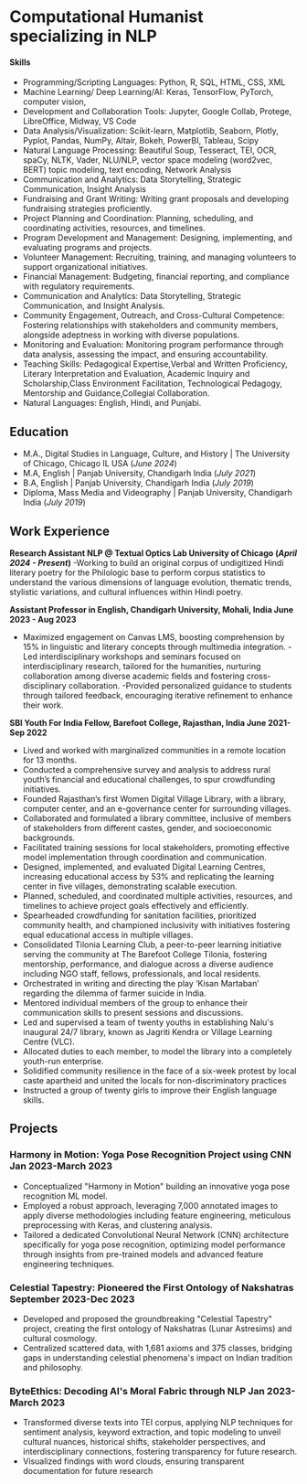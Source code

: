 # Computational Humanist specializing in NLP

#### Skills
- Programming/Scripting Languages: Python, R, SQL, HTML, CSS, XML
- Machine Learning/ Deep Learning/AI: Keras, TensorFlow, PyTorch, computer vision,
- Development and Collaboration Tools: Jupyter, Google Collab, Protege, LibreOffice, Midway, VS Code
- Data Analysis/Visualization: Scikit-learn, Matplotlib, Seaborn, Plotly, Pyplot, Pandas, NumPy, Altair, Bokeh,
PowerBI, Tableau, Scipy
- Natural Language Processing: Beautiful Soup, Tesseract, TEI, OCR, spaCy, NLTK, Vader, NLU/NLP, vector
space modeling (word2vec, BERT) topic modeling, text encoding, Network Analysis
- Communication and Analytics: Data Storytelling, Strategic Communication, Insight Analysis
- Fundraising and Grant Writing: Writing grant proposals and developing fundraising strategies proficiently.
- Project Planning and Coordination: Planning, scheduling, and coordinating activities, resources, and timelines.
- Program Development and Management: Designing, implementing, and evaluating programs and projects.
- Volunteer Management: Recruiting, training, and managing volunteers to support organizational initiatives.
- Financial Management: Budgeting, financial reporting, and compliance with regulatory requirements.
- Communication and Analytics: Data Storytelling, Strategic Communication, and Insight Analysis.
- Community Engagement, Outreach, and Cross-Cultural Competence: Fostering relationships with
stakeholders and community members, alongside adeptness in working with diverse populations.
- Monitoring and Evaluation: Monitoring program performance through data analysis, assessing
the impact, and ensuring accountability.
- Teaching Skills: Pedagogical Expertise,Verbal and Written Proficiency, Literary Interpretation and Evaluation,
Academic Inquiry and Scholarship,Class Environment Facilitation, Technological Pedagogy, Mentorship and
Guidance,Collegial Collaboration.
- Natural Languages: English, Hindi, and Punjabi.


## Education
- M.A., Digital Studies in Language, Culture, and History | The University of Chicago, Chicago IL USA (_June 2024_)								       		
- M.A, English	| Panjab University, Chandigarh  India (_July 2021_)	 			        		
- B.A, English |  Panjab University, Chandigarh  India (_July 2019_)
- Diploma, Mass Media and Videography | Panjab University, Chandigarh India (_July 2019_)

## Work Experience
**Research Assistant NLP @ Textual Optics Lab  University of Chicago (_April 2024 - Present_)**
-Working to build an original corpus of undigitized Hindi literary poetry for the Philologic base to perform corpus statistics to understand the various dimensions of language evolution, thematic trends, stylistic variations, and cultural influences within Hindi poetry.

**Assistant Professor in English, Chandigarh University, Mohali, India June 2023 - Aug 2023**
- Maximized engagement on Canvas LMS, boosting comprehension by 15% in linguistic and literary concepts through multimedia integration.
-Led interdisciplinary workshops and seminars focused on interdisciplinary research, tailored for the humanities, nurturing collaboration among diverse academic fields and fostering cross-disciplinary collaboration.
-Provided personalized guidance to students through tailored feedback, encouraging iterative refinement to enhance their work.

**SBI Youth For India Fellow, Barefoot College, Rajasthan, India June 2021- Sep 2022**
- Lived and worked with marginalized communities in a remote location for 13 months.
- Conducted a comprehensive survey and analysis to address rural youth’s financial and educational challenges, to
spur crowdfunding initiatives.
- Founded Rajasthan’s first Women Digital Village Library, with a library, computer center, and an e-governance
center for surrounding villages.
- Collaborated and formulated a library committee, inclusive of members of stakeholders from different castes,
gender, and socioeconomic backgrounds.
- Facilitated training sessions for local stakeholders, promoting effective model implementation through
coordination and communication.
- Designed, implemented, and evaluated Digital Learning Centres, increasing educational access by 53% and
replicating the learning center in five villages, demonstrating scalable execution.
- Planned, scheduled, and coordinated multiple activities, resources, and timelines to achieve project goals
effectively and efficiently.
- Spearheaded crowdfunding for sanitation facilities, prioritized community health, and championed inclusivity
with initiatives fostering equal educational access in multiple villages.
- Consolidated Tilonia Learning Club, a peer-to-peer learning initiative serving the community at The Barefoot
College Tilonia, fostering mentorship, performance, and dialogue across a diverse audience including NGO staff,
fellows, professionals, and local residents.
- Orchestrated in writing and directing the play ‘Kisan Martaban’ regarding the dilemma of farmer suicide in India.
- Mentored individual members of the group to enhance their communication skills to present sessions and
discussions.
- Led and supervised a team of twenty youths in establishing Nalu's inaugural 24/7 library, known as Jagriti Kendra
or Village Learning Centre (VLC).
- Allocated duties to each member, to model the library into a completely youth-run enterprise.
- Solidified community resilience in the face of a six-week protest by local caste apartheid and united the locals for
non-discriminatory practices
- Instructed a group of twenty girls to improve their English language skills.

## Projects

### Harmony in Motion: Yoga Pose Recognition Project using CNN Jan 2023-March 2023

- Conceptualized "Harmony in Motion" building an innovative yoga pose recognition ML model.
- Employed a robust approach, leveraging 7,000 annotated images to apply diverse methodologies including
feature engineering, meticulous preprocessing with Keras, and clustering analysis.
- Tailored a dedicated Convolutional Neural Network (CNN) architecture specifically for yoga pose recognition,
optimizing model performance through insights from pre-trained models and advanced feature engineering techniques.


### Celestial Tapestry: Pioneered the First Ontology of Nakshatras September 2023-Dec 2023
- Developed and proposed the groundbreaking "Celestial Tapestry" project, creating the first ontology of Nakshatras (Lunar Astresims) and cultural cosmology.
- Centralized scattered data, with 1,681 axioms and 375 classes, bridging gaps in understanding celestial phenomena's impact on Indian tradition and philosophy.


### ByteEthics: Decoding AI's Moral Fabric through NLP Jan 2023-March 2023
- Transformed diverse texts into TEI corpus, applying NLP techniques for sentiment analysis, keyword extraction, and topic modeling to unveil cultural nuances, historical shifts, stakeholder perspectives, and interdisciplinary connections, fostering transparency for future research.
- Visualized findings with word clouds, ensuring transparent documentation for future research







